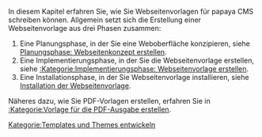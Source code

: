 
In diesem Kapitel erfahren Sie, wie Sie Webseitenvorlagen für papaya CMS schreiben können. Allgemein setzt sich die Erstellung einer Webseitenvorlage aus drei Phasen zusammen:

1.  Eine Planungsphase, in der Sie eine Weboberfläche konzipieren, siehe [Planungsphase: Webseitenkonzept erstellen](/Planungsphase:_Webseitenkonzept_erstellen.md).
2.  Eine Implementierungsphase, in der Sie die Webseitenvorlage erstellen, siehe [:Kategorie:Implementierungsphase: Webseitenvorlage erstellen](/:export_de/Kategorie:Implementierungsphase:_Webseitenvorlage_erstellen.md).
3.  Eine Installationsphase, in der Sie Webseitenvorlage installieren, siehe [Installation der Webseitenvorlage](/Installation_der_Webseitenvorlage.md).

Näheres dazu, wie Sie PDF-Vorlagen erstellen, erfahren Sie in [:Kategorie:Vorlage für die PDF-Ausgabe erstellen](/:export_de/Kategorie:Vorlage_für_die_PDF-Ausgabe_erstellen.md).

[Kategorie:Templates und Themes entwickeln](export_de/Kategorie:Templates_und_Themes_entwickeln.md)